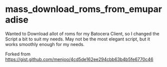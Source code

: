 # mass_download_roms_from_emuparadise

Wanted to Download allot of roms for my Batocera Client, so I changed the Script a bit to suit my needs. May not be the most elegant script, but it works smoothly enough for my needs.

Forked from https://gist.github.com/menjoo/4cd5de162ee294cbb63b4b5fe6770c46
